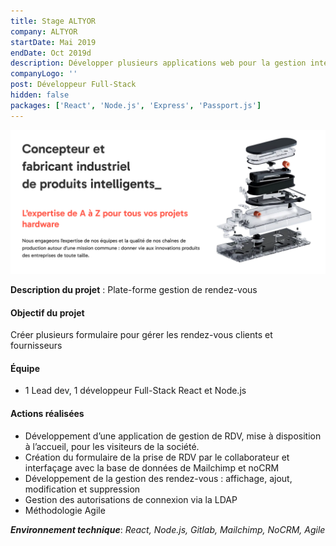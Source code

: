 ```yaml
---
title: Stage ALTYOR
company: ALTYOR
startDate: Mai 2019
endDate: Oct 2019d
description: Développer plusieurs applications web pour la gestion interne des collaborateurs.
companyLogo: ''
post: Développeur Full-Stack
hidden: false
packages: ['React', 'Node.js', 'Express', 'Passport.js']
---
```


![alt text](/experiences/altyor.png 'Title')

**Description du projet** : Plate-forme gestion de rendez-vous

#### **Objectif du projet**

Créer plusieurs formulaire pour gérer les rendez-vous clients et fournisseurs

#### **Équipe**

- 1 Lead dev, 1 développeur Full-Stack React et Node.js

#### **Actions réalisées**

- Développement d’une application de gestion de RDV, mise à disposition à l’accueil, pour les visiteurs de la société.
- Création du formulaire de la prise de RDV par le collaborateur et interfaçage avec la base de données de Mailchimp et noCRM
- Développement de la gestion des rendez-vous : affichage, ajout, modification et suppression
- Gestion des autorisations de connexion via la LDAP
- Méthodologie Agile

**_Environnement technique_**: _React, Node.js, Gitlab, Mailchimp, NoCRM, Agile_
